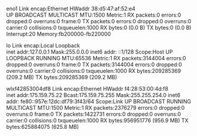eno1      Link encap:Ethernet  HWaddr 38:d5:47:af:52:e4  
          UP BROADCAST MULTICAST  MTU:1500  Metric:1
          RX packets:0 errors:0 dropped:0 overruns:0 frame:0
          TX packets:0 errors:0 dropped:0 overruns:0 carrier:0
          collisions:0 txqueuelen:1000 
          RX bytes:0 (0.0 B)  TX bytes:0 (0.0 B)
          Interrupt:20 Memory:fb200000-fb220000 

lo        Link encap:Local Loopback  
          inet addr:127.0.0.1  Mask:255.0.0.0
          inet6 addr: ::1/128 Scope:Host
          UP LOOPBACK RUNNING  MTU:65536  Metric:1
          RX packets:3144004 errors:0 dropped:0 overruns:0 frame:0
          TX packets:3144004 errors:0 dropped:0 overruns:0 carrier:0
          collisions:0 txqueuelen:1000 
          RX bytes:209285369 (209.2 MB)  TX bytes:209285369 (209.2 MB)

wlxf42853004df8 Link encap:Ethernet  HWaddr f4:28:53:00:4d:f8  
          inet addr:175.159.75.22  Bcast:175.159.75.255  Mask:255.255.254.0
          inet6 addr: fe80::957e:12dc:df79:3f43/64 Scope:Link
          UP BROADCAST RUNNING MULTICAST  MTU:1500  Metric:1
          RX packets:2376279 errors:0 dropped:0 overruns:0 frame:0
          TX packets:1422731 errors:0 dropped:0 overruns:0 carrier:0
          collisions:0 txqueuelen:1000 
          RX bytes:956951776 (956.9 MB)  TX bytes:625884075 (625.8 MB)

